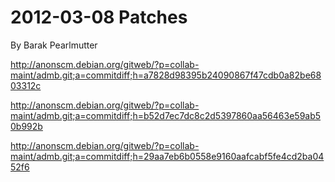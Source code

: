 #  2012-03-08 Patches

By Barak Pearlmutter

<http://anonscm.debian.org/gitweb/?p=collab-maint/admb.git;a=commitdiff;h=a7828d98395b24090867f47cdb0a82be6803312c>

<http://anonscm.debian.org/gitweb/?p=collab-maint/admb.git;a=commitdiff;h=b52d7ec7dc8c2d5397860aa56463e59ab50b992b>

<http://anonscm.debian.org/gitweb/?p=collab-maint/admb.git;a=commitdiff;h=29aa7eb6b0558e9160aafcabf5fe4cd2ba0452f6>

 